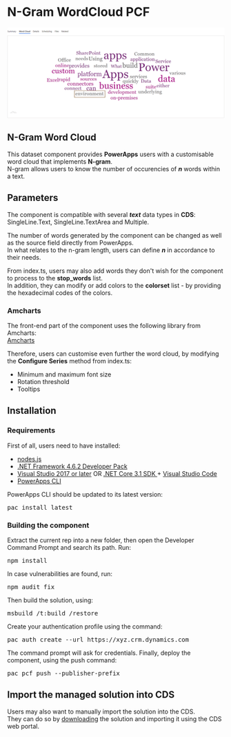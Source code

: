 # N-Gram WordCloud PCF
  
![](Screenshots/WordCloud.gif)

## N-Gram Word Cloud
This dataset component provides **PowerApps** users with a customisable word cloud that implements **N-gram**.  
N-gram allows users to know the number of occurencies of **_n_** words within a text.

## Parameters
The component is compatible with several **_text_** data types in **CDS**: SingleLine.Text, SingleLine.TextArea and Multiple.  

The number of words generated by the component can be changed as well as the source field directly from PowerApps.  
In what relates to the n-gram length, users can define **_n_** in accordance to their needs.

From index.ts, users may also add words they don't wish for the component to process to the **stop_words** list.  
In addition, they can modify or add colors to the **colorset** list - by providing the hexadecimal codes of the colors.

### Amcharts
The front-end part of the component uses the following library from Amcharts:   
[Amcharts](https://www.amcharts.com/docs/v4/chart-types/wordcloud/)

Therefore, users can customise even further the word cloud, by modifying the **Configure Series** method from index.ts:  
* Minimum and maximum font size
* Rotation threshold
* Tooltips

## Installation

### Requirements

First of all, users need to have installed:     
* [nodes.js](https://nodejs.org/en/download/)
* [.NET Framework 4.6.2 Developer Pack](https://dotnet.microsoft.com/download/dotnet-framework/net462)
* [Visual Studio 2017 or later](https://docs.microsoft.com/en-us/visualstudio/install/install-visual-studio?view=vs-2017) 
  OR [.NET Core 3.1 SDK ](https://dotnet.microsoft.com/download/dotnet-core/current) + [Visual Studio Code](https://code.visualstudio.com/Download)
* [PowerApps CLI](https://docs.microsoft.com/en-us/powerapps/developer/common-data-service/powerapps-cli)

PowerApps CLI should be updated to its latest version:    
<pre>pac install latest</pre>    

### Building the component

Extract the current rep into a new folder, then open the Developer Command Prompt and search its path. Run:            
<pre>npm install</pre>

In case vulnerabilities are found, run:   
<pre>npm audit fix</pre>

Then build the solution, using:
<pre>msbuild /t:build /restore</pre>  

Create your authentication profile using the command:
<pre>pac auth create --url https://xyz.crm.dynamics.com</pre>

The command prompt will ask for credentials.
Finally, deploy the component, using the push command:    
<pre>pac pcf push --publisher-prefix <your publisher prefix></pre>

## Import the managed solution into CDS

Users may also want to manually import the solution into the CDS.  
They can do so by [downloading](https://github.com/SimonGommeton/PCF_WordCloud/blob/master/Managed%20Solution/NGram_WordCloud_Solution.zip) the solution and importing it using the CDS web portal.



